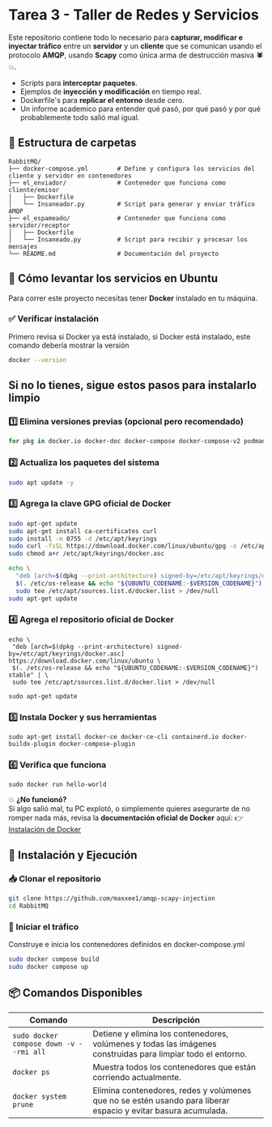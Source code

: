 # Tarea 3 - Taller de Redes y Servicios

Este repositorio contiene todo lo necesario para **capturar, modificar e inyectar tráfico** entre un **servidor** y un **cliente** que se comunican usando el protocolo **AMQP**, usando **Scapy** como única arma de destrucción masiva 🕷️💥.

- Scripts para **interceptar paquetes**.
- Ejemplos de **inyección y modificación** en tiempo real.
- Dockerfile's para **replicar el entorno** desde cero.
- Un informe academico para entender qué pasó, por qué pasó y por qué probablemente todo salió mal igual.

## 📁 Estructura de carpetas

```plaintext
RabbitMQ/
├── docker-compose.yml        # Define y configura los servicios del cliente y servidor en contenedores
├── el_enviador/              # Contenedor que funciona como cliente/emisor
│   ├── Dockerfile
│   └── Insaneador.py         # Script para generar y enviar tráfico AMQP
├── el_espameado/             # Contenedor que funciona como servidor/receptor
│   ├── Dockerfile
│   └── Insaneado.py          # Script para recibir y procesar los mensajes
└── README.md                 # Documentación del proyecto
```
## 🚀 Cómo levantar los servicios en Ubuntu

Para correr este proyecto necesitas tener **Docker** instalado en tu máquina.

### ✅ Verificar instalación

Primero revisa si Docker ya está instalado, si Docker está instalado, este comando debería mostrar la versión
```bash
docker --version
```
## Si no lo tienes, sigue estos pasos para instalarlo limpio
### 1️⃣ Elimina versiones previas (opcional pero recomendado)
```bash
for pkg in docker.io docker-doc docker-compose docker-compose-v2 podman-docker containerd runc; do sudo apt-get remove $pkg; done
```
### 2️⃣ Actualiza los paquetes del sistema
```bash
sudo apt update -y
```

### 3️⃣ Agrega la clave GPG oficial de Docker
```bash
sudo apt-get update
sudo apt-get install ca-certificates curl
sudo install -m 0755 -d /etc/apt/keyrings
sudo curl -fsSL https://download.docker.com/linux/ubuntu/gpg -o /etc/apt/keyrings/docker.asc
sudo chmod a+r /etc/apt/keyrings/docker.asc

echo \
  "deb [arch=$(dpkg --print-architecture) signed-by=/etc/apt/keyrings/docker.asc] https://download.docker.com/linux/ubuntu \
  $(. /etc/os-release && echo "${UBUNTU_CODENAME:-$VERSION_CODENAME}") stable" | \
  sudo tee /etc/apt/sources.list.d/docker.list > /dev/null
sudo apt-get update
```


 ### 4️⃣ Agrega el repositorio oficial de Docker
 ```
 echo \
  "deb [arch=$(dpkg --print-architecture) signed-by=/etc/apt/keyrings/docker.asc] https://download.docker.com/linux/ubuntu \
  $(. /etc/os-release && echo "${UBUNTU_CODENAME:-$VERSION_CODENAME}") stable" | \
  sudo tee /etc/apt/sources.list.d/docker.list > /dev/null

sudo apt-get update
```

### 5️⃣ Instala Docker y sus herramientas
```
sudo apt-get install docker-ce docker-ce-cli containerd.io docker-buildx-plugin docker-compose-plugin
```

### 6️⃣ Verifica que funciona
```
sudo docker run hello-world
```

💥 **¿No funcionó?**  
Si algo salió mal, tu PC explotó, o simplemente quieres asegurarte de no romper nada más, revisa la **documentación oficial de Docker** aquí:
   👉 [Instalación de Docker](https://docs.docker.com/engine/install/)

## 🧪 Instalación y Ejecución

### 📥 Clonar el repositorio
```bash
git clone https://github.com/maxxee1/amqp-scapy-injection
cd RabbitMQ
```

### 🚀 Iniciar el tráfico
Construye e inicia los contenedores definidos en docker-compose.yml
```bash
sudo docker compose build
sudo docker compose up
```


## 📦 Comandos Disponibles

| Comando | Descripción |
|-------------------------------|---------------------------------------------------------------------------------------------------------------|
| `sudo docker compose down -v --rmi all` | Detiene y elimina los contenedores, volúmenes y todas las imágenes construidas para limpiar todo el entorno. |
| `docker ps` | Muestra todos los contenedores que están corriendo actualmente. |
| `docker system prune` | Elimina contenedores, redes y volúmenes que no se estén usando para liberar espacio y evitar basura acumulada. |
















